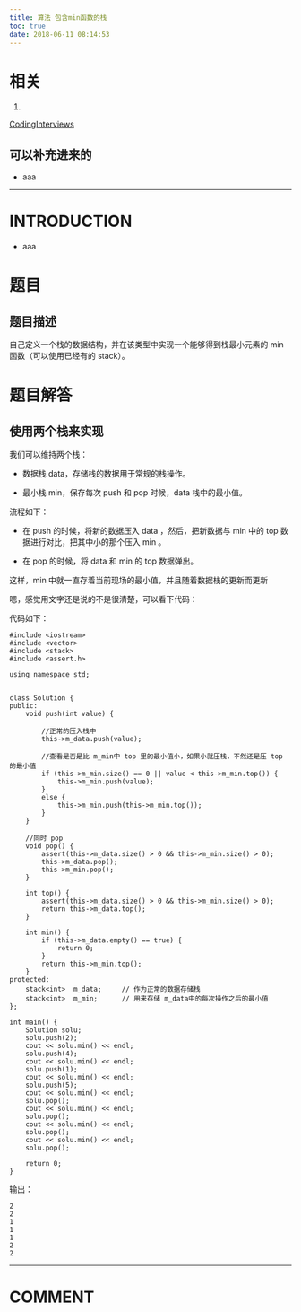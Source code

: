 ```yaml
---
title: 算法 包含min函数的栈
toc: true
date: 2018-06-11 08:14:53
---
```

# 相关






  1.


[CodingInterviews](https://github.com/gatieme/CodingInterviews)







## 可以补充进来的






  * aaa





* * *





# INTRODUCTION






  * aaa





# 题目




## 题目描述


自己定义一个栈的数据结构，并在该类型中实现一个能够得到栈最小元素的 min 函数（可以使用已经有的 stack）。


##





# 题目解答




## 使用两个栈来实现


我们可以维持两个栈：




  * 数据栈 data，存储栈的数据用于常规的栈操作。


  * 最小栈 min，保存每次 push 和 pop 时候，data 栈中的最小值。


流程如下：


  * 在 push 的时候，将新的数据压入 data ，然后，把新数据与 min 中的 top 数据进行对比，把其中小的那个压入 min 。


  * 在 pop 的时候，将 data 和 min 的 top 数据弹出。


这样，min 中就一直存着当前现场的最小值，并且随着数据栈的更新而更新

嗯，感觉用文字还是说的不是很清楚，可以看下代码：

代码如下：


    #include <iostream>
    #include <vector>
    #include <stack>
    #include <assert.h>

    using namespace std;


    class Solution {
    public:
    	void push(int value) {

    		//正常的压入栈中
    		this->m_data.push(value);

    		//查看是否是比 m_min中 top 里的最小值小，如果小就压栈，不然还是压 top 的最小值
    		if (this->m_min.size() == 0 || value < this->m_min.top()) {
    			this->m_min.push(value);
    		}
    		else {
    			this->m_min.push(this->m_min.top());
    		}
    	}

    	//同时 pop
    	void pop() {
    		assert(this->m_data.size() > 0 && this->m_min.size() > 0);
    		this->m_data.pop();
    		this->m_min.pop();
    	}

    	int top() {
    		assert(this->m_data.size() > 0 && this->m_min.size() > 0);
    		return this->m_data.top();
    	}

    	int min() {
    		if (this->m_data.empty() == true) {
    			return 0;
    		}
    		return this->m_min.top();
    	}
    protected:
    	stack<int>  m_data;     // 作为正常的数据存储栈
    	stack<int>  m_min;      // 用来存储 m_data中的每次操作之后的最小值
    };

    int main() {
    	Solution solu;
    	solu.push(2);
    	cout << solu.min() << endl;
    	solu.push(4);
    	cout << solu.min() << endl;
    	solu.push(1);
    	cout << solu.min() << endl;
    	solu.push(5);
    	cout << solu.min() << endl;
    	solu.pop();
    	cout << solu.min() << endl;
    	solu.pop();
    	cout << solu.min() << endl;
    	solu.pop();
    	cout << solu.min() << endl;
    	solu.pop();

    	return 0;
    }


输出：


    2
    2
    1
    1
    1
    2
    2




















* * *





# COMMENT



